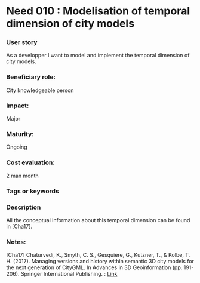 # Need 010 : Modelisation of temporal dimension of city models

### User story
As a developper I want to model and implement the temporal dimension of city models. 

### Beneficiary role: 
City knowledgeable person

### Impact: 
Major

### Maturity:
Ongoing

### Cost evaluation:
2 man month

### Tags or keywords

### Description
All the conceptual information about this temporal dimension can be found in [Cha17].

### Notes:

[Cha17] Chaturvedi, K., Smyth, C. S., Gesquière, G., Kutzner, T., & Kolbe, T. H. (2017). Managing versions and history within semantic 3D city models for the next generation of CityGML. In Advances in 3D Geoinformation (pp. 191-206). Springer International Publishing. : [Link](https://hal.archives-ouvertes.fr/hal-01386247/file/367613_1_En_11_Chapter_OnlinePDF_Kaniskh_Authorversion.pdf)
